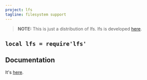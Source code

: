 ```yaml
---
project: lfs
tagline: filesystem support
---
```


> **NOTE:** This is just a distribution of lfs. lfs is developed [here][lfs site].

## `local lfs = require'lfs'`

## Documentation

It's [here][lfs docs].

[lfs site]: http://keplerproject.github.io/luafilesystem/
[lfs docs]: http://keplerproject.github.io/luafilesystem/manual.html#reference

